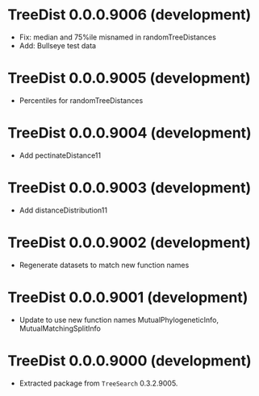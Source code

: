 # TreeDist 0.0.0.9006 (development)

- Fix: median and 75%ile misnamed in randomTreeDistances
- Add: Bullseye test data

# TreeDist 0.0.0.9005 (development)

- Percentiles for randomTreeDistances

# TreeDist 0.0.0.9004 (development)

- Add pectinateDistance11

# TreeDist 0.0.0.9003 (development)

- Add distanceDistribution11

# TreeDist 0.0.0.9002 (development)

- Regenerate datasets to match new function names

# TreeDist 0.0.0.9001 (development)

- Update to use new function names MutualPhylogeneticInfo, MutualMatchingSplitInfo

# TreeDist 0.0.0.9000 (development)

 - Extracted package from `TreeSearch` 0.3.2.9005.
